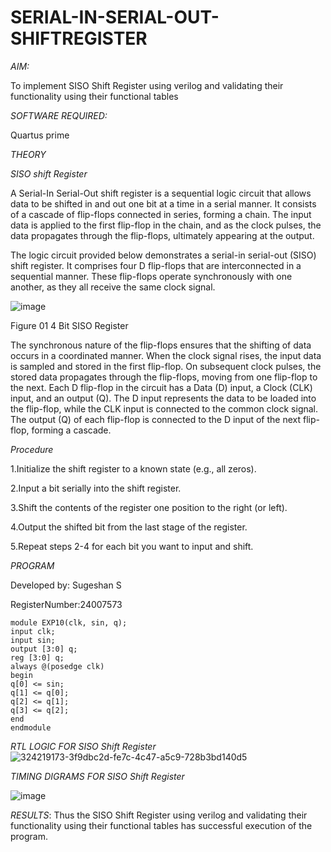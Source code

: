 # SERIAL-IN-SERIAL-OUT-SHIFTREGISTER

*AIM:*

To implement  SISO Shift Register using verilog and validating their functionality using their functional tables

*SOFTWARE REQUIRED:*

Quartus prime

*THEORY*

*SISO shift Register*

A Serial-In Serial-Out shift register is a sequential logic circuit that allows data to be shifted in and out one bit at a time in a serial manner. It consists of a cascade of flip-flops connected in series, forming a chain. The input data is applied to the first flip-flop in the chain, and as the clock pulses, the data propagates through the flip-flops, ultimately appearing at the output.

The logic circuit provided below demonstrates a serial-in serial-out (SISO) shift register. It comprises four D flip-flops that are interconnected in a sequential manner. These flip-flops operate synchronously with one another, as they all receive the same clock signal.

![image](https://github.com/naavaneetha/SERIAL-IN-SERIAL-OUT-SHIFTREGISTER/assets/154305477/e81c4072-37f9-46c6-8145-566764b74c3a)

Figure 01 4 Bit SISO Register

The synchronous nature of the flip-flops ensures that the shifting of data occurs in a coordinated manner. When the clock signal rises, the input data is sampled and stored in the first flip-flop. On subsequent clock pulses, the stored data propagates through the flip-flops, moving from one flip-flop to the next.
Each D flip-flop in the circuit has a Data (D) input, a Clock (CLK) input, and an output (Q). The D input represents the data to be loaded into the flip-flop, while the CLK input is connected to the common clock signal. The output (Q) of each flip-flop is connected to the D input of the next flip-flop, forming a cascade.

*Procedure*

1.Initialize the shift register to a known state (e.g., all zeros).

2.Input a bit serially into the shift register.

3.Shift the contents of the register one position to the right (or left).

4.Output the shifted bit from the last stage of the register.

5.Repeat steps 2-4 for each bit you want to input and shift.

*PROGRAM*

Developed by: Sugeshan S

RegisterNumber:24007573

```
module EXP10(clk, sin, q);
input clk;
input sin;
output [3:0] q;
reg [3:0] q;
always @(posedge clk)
begin
q[0] <= sin;
q[1] <= q[0];
q[2] <= q[1];
q[3] <= q[2];
end
endmodule
```

*RTL LOGIC FOR SISO Shift Register*
![324219173-3f9dbc2d-fe7c-4c47-a5c9-728b3bd140d5](https://github.com/afifa17112005/SERIAL-IN-SERIAL-OUT-SHIFTREGISTER/assets/147080931/2abb0e55-1c71-4c43-8fc9-5f3a335f7d54)


*TIMING DIGRAMS FOR SISO Shift Register*

![image](https://github.com/Gokhulraj2005/SERIAL-IN-SERIAL-OUT-SHIFTREGISTER/assets/138849253/e14dccb4-7b28-4f1c-a2e5-84a6ebde86f4)

*RESULTS*:
Thus the SISO Shift Register using verilog and validating their functionality using their functional tables has successful execution of the program.
